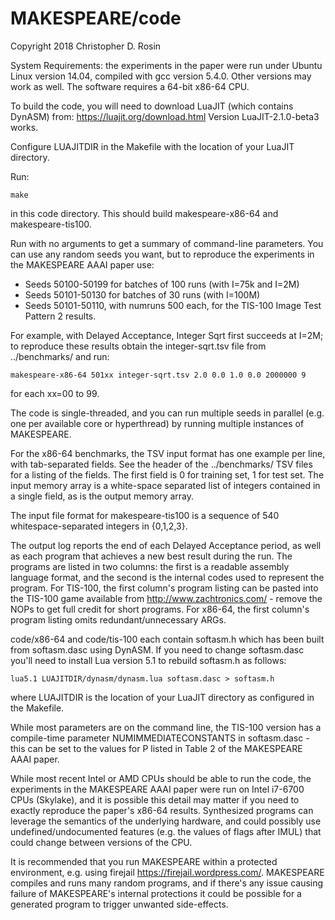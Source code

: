 # MAKESPEARE/code

Copyright 2018 Christopher D. Rosin

System Requirements: the experiments in the paper were run under Ubuntu Linux version 14.04, compiled with gcc version 5.4.0.  Other versions may work as well.  The software requires a 64-bit x86-64 CPU.  

To build the code, you will need to download LuaJIT (which contains DynASM) from:
<https://luajit.org/download.html>
Version LuaJIT-2.1.0-beta3 works.

Configure LUAJITDIR in the Makefile with the location of your LuaJIT directory.

Run:
```
make
```
in this code directory.  This should build makespeare-x86-64 and makespeare-tis100.

Run with no arguments to get a summary of command-line parameters.  You can use any random seeds you want, but to reproduce the experiments in the MAKESPEARE AAAI paper use:
* Seeds 50100-50199 for batches of 100 runs (with I=75k and I=2M)
* Seeds 50101-50130 for batches of 30 runs (with I=100M)
* Seeds 50101-50110, with numruns 500 each, for the TIS-100 Image Test Pattern 2 results.

For example, with Delayed Acceptance, Integer Sqrt first succeeds at I=2M; to reproduce these results obtain the integer-sqrt.tsv file from ../benchmarks/ and run:
```
makespeare-x86-64 501xx integer-sqrt.tsv 2.0 0.0 1.0 0.0 2000000 9
```
for each xx=00 to 99.  

The code is single-threaded, and you can run multiple seeds in parallel (e.g. one per available core or hyperthread) by running multiple instances of MAKESPEARE. 

For the x86-64 benchmarks, the TSV input format has one example per line, with tab-separated fields.  See the header of the ../benchmarks/ TSV files for a listing of the fields.  The first field is 0 for training set, 1 for test set.  The input memory array is a white-space separated list of integers contained in a single field, as is the output memory array.

The input file format for makespeare-tis100 is a sequence of 540 whitespace-separated integers in {0,1,2,3}.  

The output log reports the end of each Delayed Acceptance period, as well as each program that achieves a new best result during the run.  The programs are listed in two columns: the first is a readable assembly language format, and the second is the internal codes used to represent the program.  For TIS-100, the first column's program listing can be pasted into the TIS-100 game available from <http://www.zachtronics.com/> - remove the NOPs to get full credit for short programs.  For x86-64, the first column's program listing omits redundant/unnecessary ARGs.

code/x86-64 and code/tis-100 each contain softasm.h which has been built from softasm.dasc using DynASM.  If you need to change softasm.dasc you'll need to install Lua version 5.1 to rebuild softasm.h as follows:
```
lua5.1 LUAJITDIR/dynasm/dynasm.lua softasm.dasc > softasm.h
```
where LUAJITDIR is the location of your LuaJIT directory as configured in the Makefile.

While most parameters are on the command line, the TIS-100 version has a compile-time parameter NUMIMMEDIATECONSTANTS in softasm.dasc - this can be set to the values for P listed in Table 2 of the MAKESPEARE AAAI paper.

While most recent Intel or AMD CPUs should be able to run the code, the experiments in the MAKESPEARE AAAI paper were run on Intel i7-6700 CPUs (Skylake), and it is possible this detail may matter if you need to exactly reproduce the paper's x86-64 results.  Synthesized programs can leverage the semantics of the underlying hardware, and could possibly use undefined/undocumented features (e.g. the values of flags after IMUL) that could change between versions of the CPU.  

It is recommended that you run MAKESPEARE within a protected environment, e.g. using firejail <https://firejail.wordpress.com/>.  MAKESPEARE compiles and runs many random programs, and if there's any issue causing failure of MAKESPEARE's internal protections it could be possible for a generated program to trigger unwanted side-effects.
